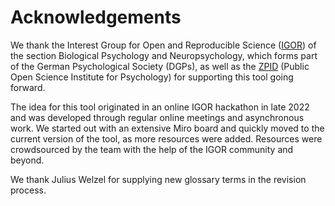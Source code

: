# Acknowledgements

We thank the Interest Group for Open and Reproducible Science ([IGOR](https://www.dgps.de/fachgruppen/fgbi/aktivitaeten-der-fachgruppe/igor/)) of the section Biological Psychology and Neuropsychology, which forms part of the German Psychological Society (DGPs), as well as the [ZPID](https://leibniz-psychology.org/en/) (Public Open Science Institute for Psychology) for supporting this tool going forward. 

The idea for this tool originated in an online IGOR hackathon in late 2022 and was developed through regular online meetings and asynchronous work. We started out with an extensive Miro board and quickly moved to the current version of the tool, as more resources were added. Resources were crowdsourced by the team with the help of the IGOR community and beyond. 

We thank Julius Welzel for supplying new glossary terms in the revision process.
